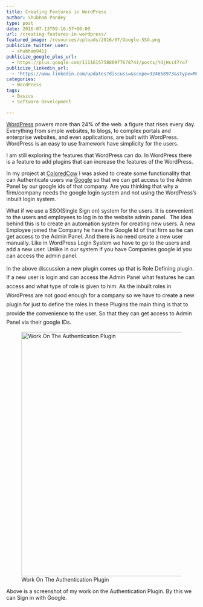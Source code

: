 ```yaml
---
title: Creating Features in WordPress
author: Shubham Pandey
type: post
date: 2016-07-13T09:16:57+00:00
url: /creating-features-in-wordpress/
featured_image: /resources/uploads/2016/07/Google-SSO.png
publicize_twitter_user:
  - shubham9411
publicize_google_plus_url:
  - https://plus.google.com/111161575880977678741/posts/YdjHsi47ro7
publicize_linkedin_url:
  - 'https://www.linkedin.com/updates?discuss=&scope=324658973&stype=M&topic=6158921966846763008&type=U&a=k7-x'
categories:
  - WordPress
tags:
  - Basics
  - Software Development

---
```

[WordPress][1] powers more than 24% of the web  a figure that rises every day. Everything from simple websites, to blogs, to complex portals and enterprise websites, and even applications, are built with WordPress. WordPress is an easy to use framework have simplicity for the users.

I am still exploring the features that WordPress can do. In WordPress there is a feature to add plugins that can increase the features of the WordPress.
  
In my project at [ColoredCow][2] I was asked to create some functionality that can Authenticate users via [Google][3] so that we can get access to the Admin Panel by our google ids of that company. Are you thinking that why a firm/company needs the google login system and not using the WordPress&#8217;s inbuilt login system.<span style="font-weight: 400;"> </span>

<span style="font-weight: 400;">What if we use a SSO(Single Sign on) system for the users. It is convenient to the users and employees to log in to the website admin panel.  The idea behind this is to create an automation system for creating new users. A new Employee joined the Company he have the Google Id of that firm so he can get access to the Admin Panel. And there is no need create a new user manually. Like in WordPress Login System we have to go to the users and add a new user. Unlike in our system if you have Companies google id you can access the admin panel.  </span>

<span style="line-height: 1.7;">In the above discussion a new plugin comes up that is Role Defining plugin. If a new user is login and can access the Admin Panel what features he can access and what type of role is given to him. As the inbuilt roles in </span>WordPress <span style="line-height: 1.7;">are not good enough for a company so we have to create a new plugin for just to define the roles.In these Plugins the main thing is that to provide the </span><span style="line-height: 1.7;">convenience</span><span style="line-height: 1.7;"> to the user. So that they can get access to Admin Panel via their google IDs.</span>

<figure id="attachment_391" class=" aligncenter"><img class="size-full wp-image-391" src="/resources/uploads/2016/07/Google-SSO.png?resize=451%2C647" alt="Work On The Authentication Plugin" width="451" height="647"  /><figcaption class="wp-caption-text">Work On The Authentication Plugin</figcaption></figure>

Above is a screenshot of my work on the Authentication Plugin. By this we can Sign in with Google.

 [1]: http://wordpress.com
 [2]: http://coloredcow.in
 [3]: http://google.com
 [4]: /resources/uploads/2016/07/Google-SSO.png